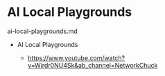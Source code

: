 # AI Local Playgrounds

ai-local-playgrounds.md

*   AI Local Playgrounds

    *   https://www.youtube.com/watch?v=Wjrdr0NU4Sk&ab_channel=NetworkChuck




